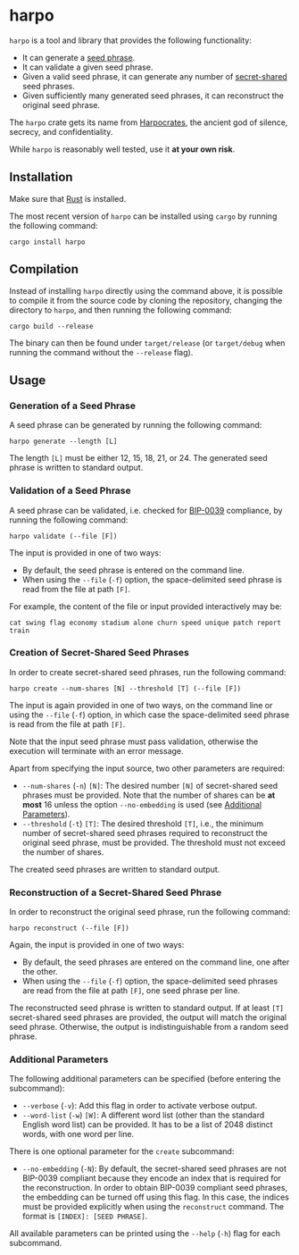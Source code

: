# harpo

`harpo` is a tool and library that provides the following functionality:

* It can generate a [seed phrase](https://en.bitcoin.it/wiki/Seed_phrase).
* It can validate a given seed phrase.
* Given a valid seed phrase, it can generate any number of
[secret-shared](https://en.wikipedia.org/wiki/Shamir%27s_Secret_Sharing) seed
phrases.
* Given sufficiently many generated seed phrases, it can reconstruct
the original seed phrase.

The `harpo` crate gets its name from
[Harpocrates](https://en.wikipedia.org/wiki/Harpocrates), the ancient god of
silence, secrecy, and confidentiality.

While `harpo` is reasonably well tested, use it **at your own risk**.

## Installation

Make sure that [Rust](https://www.rust-lang.org/tools/install) is installed.

The most recent version of `harpo` can be installed using `cargo` by running
the following command:

```
cargo install harpo
```

## Compilation

Instead of installing `harpo` directly using the command above, it is
possible to compile it from the source code by cloning the repository,
changing the directory to `harpo`, and then running the following command:

```
cargo build --release
```

The binary can then be found under `target/release` (or `target/debug` when
running the command without the `--release` flag).

## Usage

### Generation of a Seed Phrase

A seed phrase can be generated by running the following command:

```
harpo generate --length [L]
```

The length `[L]` must be either 12, 15, 18, 21, or 24.
The generated seed phrase is written to standard output.

### Validation of a Seed Phrase

A seed phrase can be validated, i.e. checked for
[BIP-0039](https://en.bitcoin.it/wiki/BIP_0039) compliance, by running the
following command:

```
harpo validate (--file [F])
```

The input is provided in one of two ways:
* By default, the seed phrase is entered on the command line.
* When using the `--file` (`-f`) option, the space-delimited seed phrase is
read from the file at path `[F]`.

For example, the content of the file or input provided interactively may be:

```
cat swing flag economy stadium alone churn speed unique patch report train
```

### Creation of Secret-Shared Seed Phrases

In order to create secret-shared seed phrases, run the following command:

```
harpo create --num-shares [N] --threshold [T] (--file [F])
```

The input is again provided in one of two ways, on the command line or
using the `--file` (`-f`) option, in which case the space-delimited seed phrase
is read from the file at path `[F]`.

Note that the input seed phrase must pass validation, otherwise
the execution will terminate with an error message.

Apart from specifying the input source, two other parameters are required:

* `--num-shares` (`-n`) `[N]`: The desired number `[N]` of secret-shared seed
phrases must be provided. Note that the number of shares can be **at most** 16
unless the option `--no-embedding` is used (see
  [Additional Parameters](#additional-parameters)).
* `--threshold` (`-t`) `[T]`: The desired threshold `[T]`, i.e., the minimum
number of secret-shared seed phrases required to reconstruct the original
seed phrase, must be provided. The threshold must not exceed the number of
shares.

The created seed phrases are written to standard output.

### Reconstruction of a Secret-Shared Seed Phrase

In order to reconstruct the original seed phrase, run the following command:

```
harpo reconstruct (--file [F])
```

Again, the input is provided in one of two ways:
* By default, the seed phrases are entered on the command line, one after the
other.
* When using the `--file` (`-f`) option, the space-delimited seed phrases are
read from the file at path `[F]`, one seed phrase per line.

The reconstructed seed phrase is written to standard output.
If at least `[T]` secret-shared seed phrases are provided, the output will
match the original seed phrase. Otherwise, the output is indistinguishable
from a random seed phrase.

### Additional Parameters

The following additional parameters can be specified (before entering the
subcommand):

* `--verbose` (`-v`): Add this flag in order to
activate verbose output.
* `--word-list` (`-w`) `[W]`: A different word list (other than the
standard English word list) can be provided. It has to be a list of 2048
distinct words, with one word per line.

There is one optional parameter for the `create` subcommand:

* `--no-embedding` (`-N`): By default, the secret-shared seed phrases are not
BIP-0039 compliant because they encode an index that is required for the
reconstruction. In order to obtain BIP-0039 compliant seed phrases, the
embedding can be turned off using this flag. In this case, the indices must be
provided explicitly when using the `reconstruct` command. The format is
`[INDEX]: [SEED PHRASE]`.

All available parameters can be printed using the `--help` (`-h`) flag for
each subcommand.
